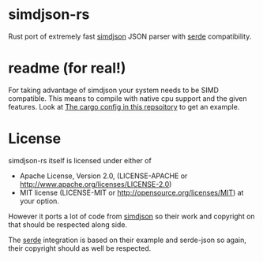 # simdjson-rs
Rust port of extremely fast [simdjson](https://github.com/lemire/simdjson) JSON parser with [serde](serde.rs) compatibility.
 

# readme (for real!)

For taking advantage of simdjson your system needs to be SIMD compatible. This means to compile with native cpu support and the given features. Look at [The cargo config in this repsoitory](.carg/config) to get an example.

# License

simdjson-rs itself is licensed under either of

* Apache License, Version 2.0, (LICENSE-APACHE or http://www.apache.org/licenses/LICENSE-2.0)
* MIT license (LICENSE-MIT or http://opensource.org/licenses/MIT)
at your option.

However it ports a lot of code from [simdjson](https://github.com/lemire/simdjson) so their work and copyright on that should be respected along side.

The [serde](serde.rs) integration is based on their example and serde-json so again, their copyright should as well be respected.